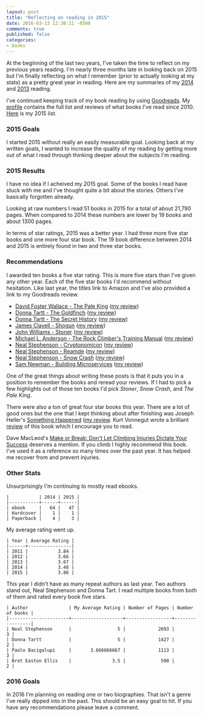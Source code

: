 ```yaml
---
layout: post
title: "Reflecting on reading in 2015"
date: 2016-03-13 12:30:11 -0500
comments: true
published: false
categories: 
- books
---
```


At the beginning of the last two years, I've taken the time to reflect
on my previous years reading. I'm nearly three months late in looking
back on 2015 but I'm finally reflecting on what I remember (prior to
actually looking at my stats) as a pretty great year in reading. Here
are my summaries of my
[2014](http://jakemccrary.com/blog/2015/01/08/reading-in-2014/) and
[2013](http://jakemccrary.com/blog/2014/01/01/using-incanter-to-review-my-2013-reading/)
reading.

I've continued keeping track of my book reading by using
[Goodreads](http://goodreads.com). My
[profile](https://www.goodreads.com/user/show/3431614-jake-mccrary)
contains the full list and reviews of what books I've read
since 2010. [Here](https://www.goodreads.com/review/list/3431614-jake-mccrary?read_at=2015)
is my 2015 list.

### 2015 Goals ###

I started 2015 without really an easily measurable goal. Looking back
at my written goals, I wanted to increase the quality of my reading by
getting more out of what I read through thinking deeper about the
subjects I'm reading.

### 2015 Results ###

I have no idea if I acheived my 2015 goal. Some of the books I read
have stuck with me and I've thought quite a bit about the
stories. Others I've basically forgotten already.

Looking at raw numbers I read 51 books in 2015 for a total of about
21,790 pages. When compared to 2014 these numbers are lower by 19
books and about 1300 pages.

In terms of star ratings, 2015 was a better year. I had three more
five star books and one more four star book. The 19 book difference
between 2014 and 2015 is entirely found in two and three star books.

### Recommendations ###

I awarded ten books a five star rating. This is more five stars than
I've given any other year. Each of the five star books I'd recommend
without hesitation. Like last year, the titles link to Amazon and I've
also provided a link to my Goodreads review.

* [David Foster Wallace - The Pale King](http://amzn.to/24YyEvJ) ([my review](https://www.goodreads.com/review/show/882190236))
* [Donna Tartt - The Goldfinch](http://amzn.to/1QPjLV6) ([my review](https://www.goodreads.com/review/show/1168264855))
* [Donna Tartt - The Secret History](http://amzn.to/1M0BjhZ) ([my review](https://www.goodreads.com/review/show/1225842414))
* [James Clavell - Shogun](http://amzn.to/1pFcZZg) ([my review](https://www.goodreads.com/review/show/1284160882))
* [John Williams - Stoner](http://amzn.to/1P6YKAX) ([my review](https://www.goodreads.com/review/show/1152858937))
* [Michael L. Anderson - The Rock Climber's Training Manual](http://amzn.to/1QPjSA2) ([my review](https://www.goodreads.com/review/show/1420673577))
* [Neal Stephenson - Cryptonomicon](http://amzn.to/1P6YMbY) ([my review](https://www.goodreads.com/review/show/799153387))
* [Neal Stephenson - Reamde](http://amzn.to/24Yy8xF) ([my review](https://www.goodreads.com/review/show/927872107))
* [Neal Stephenson - Snow Crash](http://amzn.to/1pFd3bo) ([my review](https://www.goodreads.com/review/show/799153414))
* [Sam Newman - Building Microservices](http://amzn.to/1YO1HOf) ([my review](https://www.goodreads.com/review/show/1202873191))

One of the great things about writing these posts is that it puts you
in a position to remember the books and reread your reviews. If I had
to pick a few highlights out of those ten books I'd pick _Stoner_, _Snow Crash_, and _The Pale King_.

There were also a ton of great four star books this year. There are a
lot of good ones but the one that I kept thinking about after
finishing was Joseph Heller's
[Something Happened](http://amzn.to/1pFcQFc)
([my review](https://www.goodreads.com/review/show/189671091). Kurt
Vonnegut wrote a brilliant
[review](http://www.nytimes.com/books/98/02/15/home/heller-something.html)
of this book which I encourage you to read.

Dave MacLeod's
[Make or Break: Don't Let Climbing Injuries Dictate Your Success](http://amzn.to/1pFcVIV)
deserves a mention. If you climb I highly recommend this book. I've
used it as a reference so many times over the past year. It has helped
me recover from and prevent injuries.


### Other Stats ###

Unsurprisingly I'm continuing to mostly read ebooks.

```
|           | 2014 | 2015 |
|-----------+------+------|
| ebook     |   64 |   47 |
| Hardcover |    1 |    1 |
| Paperback |    4 |    3 |
```

My average rating went up.

```
| Year | Average Rating |
|------+----------------|
| 2011 |           3.84 |
| 2012 |           3.66 |
| 2013 |           3.67 |
| 2014 |           3.48 |
| 2015 |           3.86 |
```

This year I didn't have as many repeat authors as last year. Two
authors stand out, Neal Stephenson and Donna Tart. I read multiple
books from both of them and rated every book five stars.

```
| Author               | My Average Rating | Number of Pages | Number of books |
|----------------------+-------------------+-----------------+-----------------|
| Neal Stephenson      |                 5 |            2693 |               3 |
| Donna Tartt          |                 5 |            1427 |               2 |
| Paolo Bacigalupi     |       3.666666667 |            1113 |               3 |
| Bret Easton Ellis    |               3.5 |             590 |               2 |
```

### 2016 Goals ###

In 2016 I'm planning on reading one or two biographies. That isn't a
genre I've really dipped into in the past. This should be an easy goal
to hit. If you have any recommendations please leave a comment.
